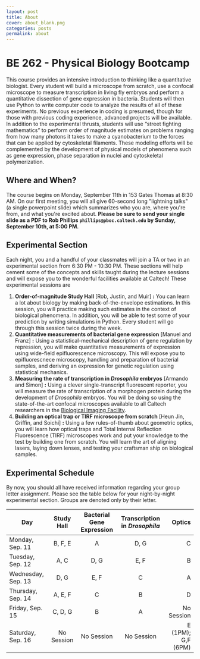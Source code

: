 ```yaml
---
layout: post
title: About
cover: about_blank.png
categories: posts
permalink: about
---
```

# BE 262 - Physical Biology Bootcamp

This course provides an intensive introduction to thinking like a quantitative biologist. Every student will build a microscope from scratch, use a confocal microscope to measure transcription in living fly embryos and perform a quantitative dissection of gene expression in bacteria. Students will then use Python to write computer code to analyze the results of all of these experiments. No previous experience in coding is presumed, though for those with previous coding experience, advanced projects will be available. In addition to the experimental thrusts, students will use “street fighting mathematics” to perform order of magnitude estimates on problems ranging from how many photons it takes to make a cyanobacterium to the forces that can be applied by cytoskeletal filaments. These modeling efforts will be complemented by the development of physical models of phenomena such as gene expression, phase separation in nuclei and cytoskeletal polymerization.

## Where and When?
The course begins on Monday, September 11th in 153 Gates Thomas at 8:30 AM. On our first meeting, you will all give 60-second long "lightning talks" (a single powerpoint slide) which summarizes who you are, where you're from, and what you're excited about. **Please be sure to send your single slide as a PDF to Rob Phillips `phillips@pboc.caltech.edu` by Sunday, September 10th, at 5:00 PM.**


## Experimental Section
Each night, you and a handful of your classmates will join a TA or two in an experimental section from 6:30 PM - 10:30 PM. These sections will help cement some of the concepts and skills taught during the lecture sessions and will expose you to the wonderful facilities available at Caltech! These experimental sessions are

1. **Order-of-magnitude Study Hall** \[Rob, Justin, and Muir\] **:** You can learn a lot about biology by making back-of-the-envelope estimations. In this session,  you will practice making such estimates in the context of biological phenomena. In addition, you will be able to test some of your prediction by writing simulations in Python. Every student will go through this session twice during the week.
2. **Quantitative measurements of bacterial gene expression** \[Manuel and Franz\] **:** Using a statistical-mechanical description of gene regulation by repression, you will make quantitative measurements of expression using wide-field epifluorescence microscopy. This will expose you to epifluorescnece microscopy, handling and preparation of bacterial samples, and deriving an expression for genetic regulation using statistical mechanics.
3. **Measuring the rate of transcription in *Drosophila* embryos** \[Armando and Simon\] **:** Using a clever single-transcript fluorescent reporter, you will measure the rate of transcription of a morphogen protein during the development of *Drosophila* embryos. You will be doing so using the state-of-the-art confocal microscopes available to all Caltech researchers in the [Biological Imaging Facility](http://bioimaging.caltech.edu).
4. **Building an optical trap or TIRF microscope from scratch** \[Heun Jin, Griffin, and Soichi\] **:** Using a few rules-of-thumb about geometric optics, you will learn how optical traps and Total Internal Reflection Fluorescence (TIRF) microscopes work and put your knowledge to the test by building one from scratch. You will learn the art of aligning lasers, laying down lenses, and testing your craftsman ship on biological samples.

## Experimental Schedule

By now, you should all have received information regarding your group letter assignment. Please see the table below for your night-by-night experimental section. Groups are denoted only by their letter.

| **Day** | **Study Hall** | **Bacterial Gene Expression** | **Transcription in *Drosophila***| **Optics** |
|--|:--:|:--:|:--:|--:|
| Monday, Sep. 11 |  B, F, E | A | D, G | C |
| Tuesday, Sep. 12| A, C | D, G| E, F| B |
| Wednesday, Sep. 13| D, G |E, F|  C|  A |
| Thursday, Sep. 14 |A, E, F| C | B | D |
| Friday, Sep. 15 | C, D, G | B |  A | No Session |
| Saturday, Sep. 16| No Session | No Session | No Session | E (1PM); G,F (6PM)|
